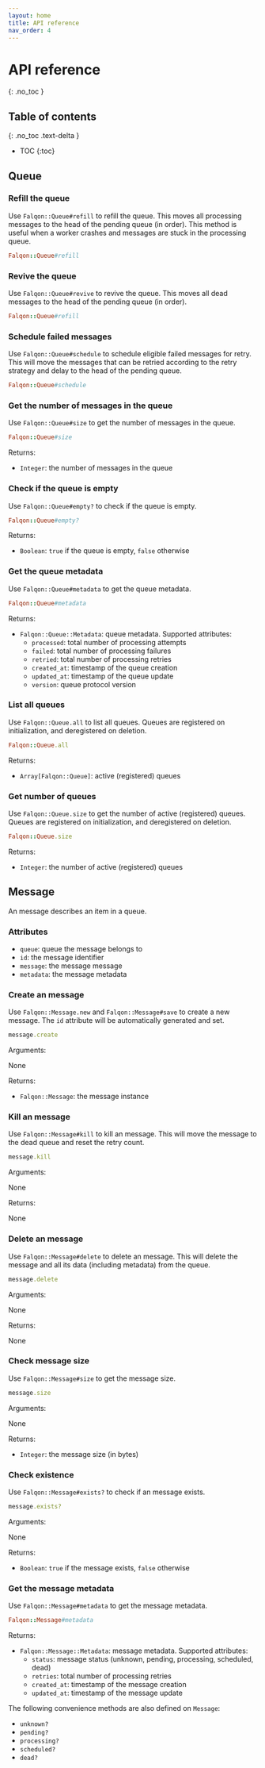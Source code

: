 ```yaml
---
layout: home
title: API reference
nav_order: 4
---
```


# API reference
{: .no_toc }

## Table of contents
{: .no_toc .text-delta }

- TOC
{:toc}

## Queue

### Refill the queue

Use `Falqon::Queue#refill` to refill the queue.
This moves all processing messages to the head of the pending queue (in order).
This method is useful when a worker crashes and messages are stuck in the processing queue.

```ruby
Falqon::Queue#refill
```

### Revive the queue

Use `Falqon::Queue#revive` to revive the queue.
This moves all dead messages to the head of the pending queue (in order).

```ruby
Falqon::Queue#refill
```

### Schedule failed messages

Use `Falqon::Queue#schedule` to schedule eligible failed messages for retry.
This will move the messages that can be retried according to the retry strategy and delay to the head of the pending queue.

```ruby
Falqon::Queue#schedule
```

### Get the number of messages in the queue

Use `Falqon::Queue#size` to get the number of messages in the queue.

```ruby
Falqon::Queue#size
```

Returns:

- `Integer`: the number of messages in the queue

### Check if the queue is empty

Use `Falqon::Queue#empty?` to check if the queue is empty.

```ruby
Falqon::Queue#empty?
```

Returns:

- `Boolean`: `true` if the queue is empty, `false` otherwise

### Get the queue metadata

Use `Falqon::Queue#metadata` to get the queue metadata.

```ruby
Falqon::Queue#metadata
```

Returns:

- `Falqon::Queue::Metadata`: queue metadata. Supported attributes:
    - `processed`: total number of processing attempts
    - `failed`: total number of processing failures
    - `retried`: total number of processing retries
    - `created_at`: timestamp of the queue creation
    - `updated_at`: timestamp of the queue update
    - `version`: queue protocol version

### List all queues

Use `Falqon::Queue.all` to list all queues.
Queues are registered on initialization, and deregistered on deletion.

```ruby
Falqon::Queue.all
```

Returns:

- `Array[Falqon::Queue]`: active (registered) queues

### Get number of queues

Use `Falqon::Queue.size` to get the number of active (registered) queues.
Queues are registered on initialization, and deregistered on deletion.

```ruby
Falqon::Queue.size
```

Returns:

- `Integer`: the number of active (registered) queues

## Message

An message describes an item in a queue.

### Attributes

- `queue`: queue the message belongs to
- `id`: the message identifier
- `message`: the message message
- `metadata`: the message metadata

### Create an message

Use `Falqon::Message.new` and `Falqon::Message#save` to create a new message.
The `id` attribute will be automatically generated and set.

```ruby
message.create
```

Arguments:

None

Returns:

- `Falqon::Message`: the message instance

### Kill an message

Use `Falqon::Message#kill` to kill an message.
This will move the message to the dead queue and reset the retry count.

```ruby
message.kill
```

Arguments:

None

Returns:

None

### Delete an message

Use `Falqon::Message#delete` to delete an message.
This will delete the message and all its data (including metadata) from the queue.

```ruby
message.delete
```

Arguments:

None

Returns:

None

### Check message size

Use `Falqon::Message#size` to get the message size.

```ruby
message.size
```

Arguments:

None

Returns:

- `Integer`: the message size (in bytes)

### Check existence

Use `Falqon::Message#exists?` to check if an message exists.

```ruby
message.exists?
```

Arguments:

None

Returns:

- `Boolean`: `true` if the message exists, `false` otherwise

### Get the message metadata

Use `Falqon::Message#metadata` to get the message metadata.

```ruby
Falqon::Message#metadata
```

Returns:

- `Falqon::Message::Metadata`: message metadata. Supported attributes:
  - `status`: message status (unknown, pending, processing, scheduled, dead)
  - `retries`: total number of processing retries
  - `created_at`: timestamp of the message creation
  - `updated_at`: timestamp of the message update

The following convenience methods are also defined on `Message`:
- `unknown?`
- `pending?`
- `processing?`
- `scheduled?`
- `dead?`
